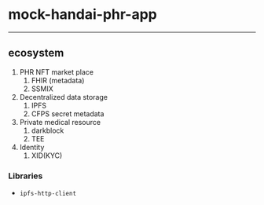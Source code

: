 # mock-handai-phr-app

-----

## ecosystem

1. PHR NFT market place
    1. FHIR (metadata)
    2. SSMIX
2. Decentralized data storage
    1. IPFS
    2. CFPS secret metadata
3. Private medical resource
    1. darkblock
    2. TEE
4. Identity
    1. XID(KYC)

### Libraries

- `ipfs-http-client`
